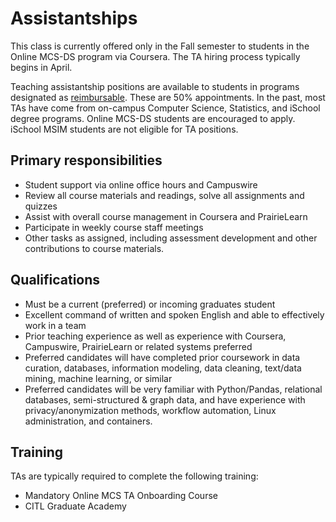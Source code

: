 # Assistantships

This class is currently offered only in the Fall semester to students in the Online MCS-DS program via Coursera. The TA hiring process typically begins in April.

Teaching assistantship positions are available to students in
programs designated as [reimbursable](https://grad.illinois.edu/handbook/program-tuition-waiver-designations). These are 50% appointments. In the past,
most TAs have come from on-campus Computer Science, Statistics, and iSchool degree programs.  Online MCS-DS students are encouraged to apply. iSchool MSIM students are not eligible for TA positions.

## Primary responsibilities
* Student support via online office hours and Campuswire
* Review all course materials and readings, solve all assignments and quizzes
* Assist with overall course management in Coursera and PrairieLearn
* Participate in weekly course staff meetings
* Other tasks as assigned, including assessment development and other contributions to course materials.


## Qualifications
* Must be a current (preferred) or incoming graduates student
* Excellent command of written and spoken English and able to effectively work in a team
* Prior teaching experience as well as experience with Coursera, Campuswire, PrairieLearn or related systems preferred
* Preferred candidates will have completed prior coursework in data curation, databases, information modeling, data cleaning, text/data mining, machine learning, or similar
* Preferred candidates will be very familiar with Python/Pandas, relational databases, semi-structured & graph data, and have experience with privacy/anonymization methods, workflow automation, Linux administration, and containers.


## Training
TAs are typically required to complete the following training:
* Mandatory Online MCS TA Onboarding Course
* CITL Graduate Academy

